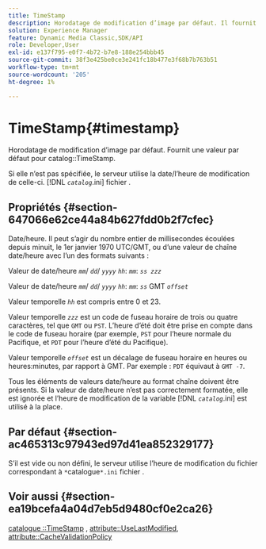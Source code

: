 ```yaml
---
title: TimeStamp
description: Horodatage de modification d’image par défaut. Il fournit une valeur par défaut pour le catalogue TimeStamp.
solution: Experience Manager
feature: Dynamic Media Classic,SDK/API
role: Developer,User
exl-id: e137f795-e0f7-4b72-b7e8-188e254bbb45
source-git-commit: 38f3e425be0ce3e241fc18b477e3f68b7b763b51
workflow-type: tm+mt
source-wordcount: '205'
ht-degree: 1%

---
```


# TimeStamp{#timestamp}

Horodatage de modification d’image par défaut. Fournit une valeur par défaut pour catalog::TimeStamp.

Si elle n’est pas spécifiée, le serveur utilise la date/l’heure de modification de celle-ci. [!DNL *`catalog`*.ini] fichier .

## Propriétés {#section-647066e62ce44a84b627fdd0b2f7cfec}

Date/heure. Il peut s’agir du nombre entier de millisecondes écoulées depuis minuit, le 1er janvier 1970 UTC/GMT, ou d’une valeur de chaîne date/heure avec l’un des formats suivants :

Valeur de date/heure *`mm`*/ *`dd`*/ *`yyyy`* *`hh`*: *`mm`*: *`ss zzz`*

Valeur de date/heure *`mm`*/ *`dd`*/ *`yyyy`* *`hh`*: *`mm`*: *`ss`* GMT *`offset`*

Valeur temporelle *`hh`* est compris entre 0 et 23.

Valeur temporelle *`zzz`* est un code de fuseau horaire de trois ou quatre caractères, tel que `GMT` ou `PST`. L’heure d’été doit être prise en compte dans le code de fuseau horaire (par exemple, `PST` pour l’heure normale du Pacifique, et `PDT` pour l’heure d’été du Pacifique).

Valeur temporelle *`offset`* est un décalage de fuseau horaire en heures ou heures:minutes, par rapport à GMT. Par exemple : `PDT` équivaut à `GMT -7`.

Tous les éléments de valeurs date/heure au format chaîne doivent être présents. Si la valeur de date/heure n’est pas correctement formatée, elle est ignorée et l’heure de modification de la variable [!DNL *`catalog`*.ini] est utilisé à la place.

## Par défaut {#section-ac465313c97943ed97d41ea852329177}

S’il est vide ou non défini, le serveur utilise l’heure de modification du fichier correspondant à `*`catalogue`*.ini` fichier .

## Voir aussi {#section-ea19bcefa4a04d7eb5d9480cf0e2ca26}

[catalogue ::TimeStamp](../../../../../is-api/image-catalog/image-serving-api-ref/c-image-catalog-reference/c-image-svg-data-reference/c-image-data-reference/r-timestamp-cat.md#reference-59a27b72f4cb4a53a3baba83214c4ded) , [attribute::UseLastModified](../../../../../is-api/image-catalog/image-serving-api-ref/c-image-catalog-reference/c-attributes-reference/r-uselastmodified.md#reference-73ecc421e6864a38aec5a4775f06b8e8), [attribute::CacheValidationPolicy](../../../../../is-api/image-catalog/image-serving-api-ref/c-image-catalog-reference/c-attributes-reference/r-cachevalidationpolicy.md#reference-e55e52fd749041718a9af69fa2027b57)
